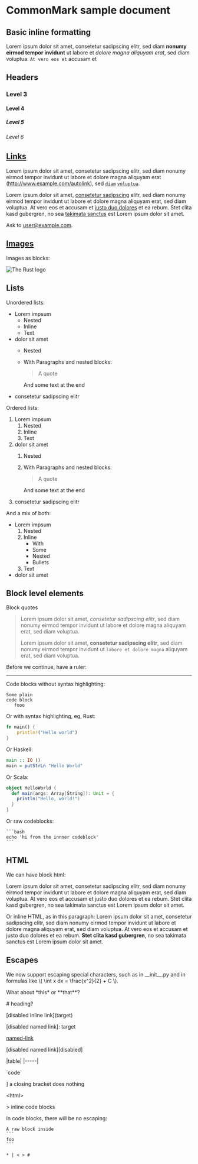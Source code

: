 # CommonMark sample document

## Basic inline formatting

Lorem ipsum dolor sit amet, consetetur sadipscing elitr, sed diam **nonumy
eirmod tempor invidunt** ut labore et *dolore magna aliquyam erat*, sed diam
voluptua. `At vero eos et` accusam et

## Headers

### Level 3

#### Level 4

##### Level 5

###### Level 6

## [Links]

Lorem ipsum dolor sit amet, consetetur sadipscing elitr, sed diam nonumy eirmod
tempor invidunt ut labore et dolore magna aliquyam erat
(<http://www.example.com/autolink>), sed [`diam`] [`voluptua`].

Lorem ipsum dolor sit amet, [consetetur
sadipscing](http://www.example.com/inline) elitr, sed diam nonumy eirmod tempor
invidunt ut labore et dolore magna aliquyam erat, sed diam voluptua. At vero eos
et accusam et [justo duo dolores][1] et ea rebum. Stet clita kasd gubergren, no
sea [takimata sanctus](./showcase.md) est Lorem ipsum dolor sit amet.

Ask to <user@example.com>.

[1]: http://www.example.com/reference

## [Images]

Images as blocks:

![The Rust logo](./rust-logo-128x128.png)

## Lists

Unordered lists:

* Lorem impsum
    * Nested
    * Inline
    * Text
* dolor sit amet
    * Nested

    * With Paragraphs and nested blocks:

      > A quote

      And some text at the end
* consetetur sadipscing elitr

Ordered lists:

1. Lorem impsum
    1. Nested
    2. Inline
    3. Text
2. dolor sit amet
    1. Nested

    2. With 
       Paragraphs and nested blocks:

       > A quote

       And some text at the end
3. consetetur sadipscing elitr

And a mix of both:

* Lorem impsum
    1. Nested
    2. Inline
        * With
        * Some
        * Nested
        * Bullets
    3. Text
* dolor sit amet

## Block level elements

Block quotes

> Lorem ipsum dolor sit amet, *consetetur sadipscing elitr*, sed diam nonumy
> eirmod tempor invidunt ut labore et dolore magna aliquyam erat, sed diam
> voluptua.
>
> Lorem ipsum dolor sit amet, **consetetur sadipscing elitr**, sed diam nonumy
> eirmod tempor invidunt ut `labore et dolore magna` aliquyam erat, sed diam
> voluptua.

Before we continue, have a ruler:

----

Code blocks without syntax highlighting:

```
Some plain
code block
   fooo
```

Or with syntax highlighting, eg, Rust:

```rust
fn main() {
    println!("Hello world")
}
```

Or Haskell:

```haskell
main :: IO ()
main = putStrLn "Hello World"
```

Or Scala:

```scala
object HelloWorld {
  def main(args: Array[String]): Unit = {
    println("Hello, world!")
  }
}
```

Or raw codeblocks:

````
```bash
echo 'hi from the innner codeblock'
```
````

## HTML

We can have block html:

<div class="hero">
<p>
Lorem ipsum dolor sit amet, consetetur sadipscing elitr, sed diam nonumy eirmod
tempor invidunt ut labore et dolore magna aliquyam erat, sed diam voluptua. At
vero eos et accusam et justo duo dolores et ea rebum. Stet clita kasd gubergren,
no sea takimata sanctus est Lorem ipsum dolor sit amet.
</p>
</div>

Or inline HTML, as in this paragraph: Lorem ipsum dolor sit amet, consetetur
sadipscing elitr, sed <abbr>diam</abbr> nonumy eirmod tempor invidunt ut labore
et dolore magna aliquyam erat, sed diam voluptua. At vero eos et accusam et
justo duo dolores et ea rebum. <strong>Stet clita kasd gubergren</strong>, no
sea takimata sanctus est Lorem ipsum dolor sit amet.

## Escapes

We now support escaping special characters, such as in \_\_init\_\_.py and in formulas
like \\( \int x dx = \frac{x^2}{2} + C \\).

What about \*this\* or \*\*that\*\*?

\# heading?

\[disabled inline link](target)

\[disabled named link]: target

[named-link][enabled]

[enabled]: bah

\[disabled named link]\[disabled]

[disabled]: bah

|table|
\|-----|

\`code`

] a closing bracket does nothing

\<html>

\> inline code blocks

In code blocks, there will be no escaping:

````
A raw block inside
```
foo
```

* | < > # 
````

[Links]: http://www.example.com/shortcut
[`diam`]: http://www.example.com/shortcut_code_diam
[`voluptua`]: http://www.example.com/shortcut_code_voluptua
[Images]: http://www.example.com/another_shortcut